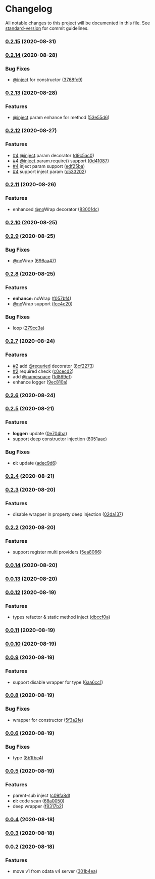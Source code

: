# Changelog

All notable changes to this project will be documented in this file. See [standard-version](https://github.com/conventional-changelog/standard-version) for commit guidelines.

### [0.2.15](https://github.com/newdash/inject/compare/v0.2.14...v0.2.15) (2020-08-31)

### [0.2.14](https://github.com/newdash/inject/compare/v0.2.13...v0.2.14) (2020-08-28)


### Bug Fixes

* [@inject](https://github.com/inject) for constructor ([3768fc9](https://github.com/newdash/inject/commit/3768fc905436a9fb83fd4a965d4b64d0b7f933eb))

### [0.2.13](https://github.com/newdash/inject/compare/v0.2.12...v0.2.13) (2020-08-28)


### Features

* [@inject](https://github.com/inject).param enhance for method ([53e55d6](https://github.com/newdash/inject/commit/53e55d613944213ad46e235bb76728f4b7d82792))

### [0.2.12](https://github.com/newdash/inject/compare/v0.2.11...v0.2.12) (2020-08-27)


### Features

* [#4](https://github.com/newdash/inject/issues/4) [@inject](https://github.com/inject).param decorator ([d9c5ac0](https://github.com/newdash/inject/commit/d9c5ac0f4176a8db7f5838aaaba2e36e552df464))
* [#4](https://github.com/newdash/inject/issues/4) [@inject](https://github.com/inject).param.require() support ([0d41087](https://github.com/newdash/inject/commit/0d41087d7764ac83078c0ffd2d4133ec63616e0d))
* [#4](https://github.com/newdash/inject/issues/4) inject param support ([edf25ba](https://github.com/newdash/inject/commit/edf25ba480bf0891b229344029e791ae20f260a4))
* [#4](https://github.com/newdash/inject/issues/4) support inject param ([c533202](https://github.com/newdash/inject/commit/c533202fb87f6fd513767f22ac4c8919c01100da))

### [0.2.11](https://github.com/newdash/inject/compare/v0.2.9...v0.2.11) (2020-08-26)


### Features

* enhanced [@no](https://github.com/no)Wrap decorator ([83001dc](https://github.com/newdash/inject/commit/83001dcfeea87cc8514186d4df9eb0e54441bea7))

### [0.2.10](https://github.com/newdash/inject/compare/v0.2.9...v0.2.10) (2020-08-25)

### [0.2.9](https://github.com/newdash/inject/compare/v0.2.8...v0.2.9) (2020-08-25)


### Bug Fixes

* [@no](https://github.com/no)Wrap ([696aa47](https://github.com/newdash/inject/commit/696aa47b7c42123211bacfdefc2788b873571a92))

### [0.2.8](https://github.com/newdash/inject/compare/v0.2.7...v0.2.8) (2020-08-25)


### Features

* **enhance:** noWrap ([f057bf4](https://github.com/newdash/inject/commit/f057bf46766f1a7cc5a4b1b2c85b0475b6f29871))
* [@no](https://github.com/no)Wrap support ([fcc4e20](https://github.com/newdash/inject/commit/fcc4e20d02a57e7d0f98baa89f16ec303e7c60b8))


### Bug Fixes

* loop ([279cc3a](https://github.com/newdash/inject/commit/279cc3a0e2ccc0bf9e6288c477b1a655ce261bf1))

### [0.2.7](https://github.com/newdash/inject/compare/v0.2.6...v0.2.7) (2020-08-24)


### Features

* [#2](https://github.com/newdash/inject/issues/2) add [@requried](https://github.com/requried) decorator ([8cf2273](https://github.com/newdash/inject/commit/8cf22731db677e93e49de25650d4c3ed3c2117ff))
* [#2](https://github.com/newdash/inject/issues/2) required check ([c0cecd2](https://github.com/newdash/inject/commit/c0cecd2bc03f077fdc7208a7f29aca62ea4ec786))
* add [@namespace](https://github.com/namespace) ([1d869ef](https://github.com/newdash/inject/commit/1d869ef0c51115abebc61b0cc9e53ece6d9ed1cf))
* enhance logger ([9ec810a](https://github.com/newdash/inject/commit/9ec810a1eafdd223e46a0fa741c063be660df598))

### [0.2.6](https://github.com/newdash/inject/compare/v0.2.5...v0.2.6) (2020-08-24)

### [0.2.5](https://github.com/newdash/inject/compare/v0.2.4...v0.2.5) (2020-08-21)


### Features

* **logger:** update ([0e704ba](https://github.com/newdash/inject/commit/0e704bab790e302d1fd7d6ecd8f38bc9f8bcf642))
* support deep constructor injection ([8051aae](https://github.com/newdash/inject/commit/8051aae11abd9c6008df000e293ccd73417d0176))


### Bug Fixes

* **ci:** update ([adec9d6](https://github.com/newdash/inject/commit/adec9d6c18f5de6bf907ed9e0e2f2b1b545eb9fc))

### [0.2.4](https://github.com/newdash/inject/compare/v0.2.3...v0.2.4) (2020-08-21)

### [0.2.3](https://github.com/newdash/inject/compare/v0.2.2...v0.2.3) (2020-08-20)


### Features

* disable wrapper in property deep injection ([02da137](https://github.com/newdash/inject/commit/02da137c2943d3956413554525a7c5618cf503b6))

### [0.2.2](https://github.com/newdash/inject/compare/v0.0.14...v0.2.2) (2020-08-20)


### Features

* support register multi providers ([5ea8066](https://github.com/newdash/inject/commit/5ea80664555b5a7b54859a1ad1046a29513242a2))

### [0.0.14](https://github.com/newdash/inject/compare/v0.0.13...v0.0.14) (2020-08-20)

### [0.0.13](https://github.com/newdash/inject/compare/v0.0.12...v0.0.13) (2020-08-20)

### [0.0.12](https://github.com/newdash/inject/compare/v0.0.11...v0.0.12) (2020-08-19)


### Features

* types refactor & static method inject ([dbccf0a](https://github.com/newdash/inject/commit/dbccf0af48f5a565e6cb74b149c8b2ec4e8cd498))

### [0.0.11](https://github.com/newdash/inject/compare/v0.0.10...v0.0.11) (2020-08-19)

### [0.0.10](https://github.com/newdash/inject/compare/v0.0.9...v0.0.10) (2020-08-19)

### [0.0.9](https://github.com/newdash/inject/compare/v0.0.8...v0.0.9) (2020-08-19)


### Features

* support disable wrapper for type ([6aa6cc1](https://github.com/newdash/inject/commit/6aa6cc10a05675a8ebfc2b716f48f2c690d43c4c))

### [0.0.8](https://github.com/newdash/inject/compare/v0.0.6...v0.0.8) (2020-08-19)


### Bug Fixes

* wrapper for constructor ([5f3a2fe](https://github.com/newdash/inject/commit/5f3a2fe4159cb9de0bddd71b86fe717ebd10090d))

### [0.0.6](https://github.com/newdash/inject/compare/v0.0.5...v0.0.6) (2020-08-19)


### Bug Fixes

* type ([8b1fbc4](https://github.com/newdash/inject/commit/8b1fbc4df3514d3b16d6c2a122dba676d01fd0a7))

### [0.0.5](https://github.com/newdash/inject/compare/v0.0.4...v0.0.5) (2020-08-19)


### Features

* parent-sub inject ([c09fa8d](https://github.com/newdash/inject/commit/c09fa8d85f4c134c7d3c7b0c25f2ab483332831e))
* **ci:** code scan ([68a0050](https://github.com/newdash/inject/commit/68a00502250a60a5a35cf0b25a2e13e7859b037c))
* deep wrapper ([f8317b2](https://github.com/newdash/inject/commit/f8317b2a501c4ed379662c9e16c9d1ed5ba848d5))

### [0.0.4](https://github.com/newdash/inject/compare/v0.0.3...v0.0.4) (2020-08-18)

### [0.0.3](https://github.com/newdash/inject/compare/v0.0.2...v0.0.3) (2020-08-18)

### 0.0.2 (2020-08-18)


### Features

* move v1 from odata v4 server ([301b4ea](https://github.com/newdash/inject/commit/301b4ea49bf7de88e55f66997d05722e2da7d46d))
